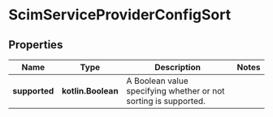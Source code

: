 
# ScimServiceProviderConfigSort

## Properties
Name | Type | Description | Notes
------------ | ------------- | ------------- | -------------
**supported** | **kotlin.Boolean** | A Boolean value specifying whether or not sorting is supported. | 



